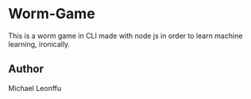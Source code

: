 # Worm-Game

This is a worm game in CLI made with node js in order to learn machine learning, ironically.

## Author

Michael Leonffu